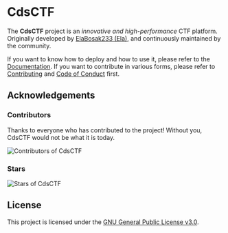 # CdsCTF

The **CdsCTF** project is an _innovative and high-performance_ CTF platform. Originally developed by [ElaBosak233 (Ela)](https://github.com/ElaBosak233), and continuously maintained by the community.

If you want to know how to deploy and how to use it, please refer to the [Documentation](https://cdsctf.e23.dev). If you want to contribute in various forms, please refer to [Contributing](./.github/CONTRIBUTING.md) and [Code of Conduct](./.github/CODE_OF_CONDUCT.md) first.

## Acknowledgements

### Contributors

Thanks to everyone who has contributed to the project! Without you, CdsCTF would not be what it is today.

![Contributors of CdsCTF](https://contrib.rocks/image?repo=cdsctf/cdsctf)

### Stars

![Stars of CdsCTF](https://starchart.cc/cdsctf/cdsctf.svg?variant=adaptive)

## License

This project is licensed under the [GNU General Public License v3.0](./LICENSE).